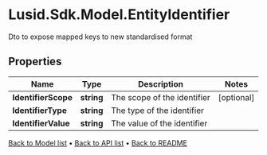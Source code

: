 # Lusid.Sdk.Model.EntityIdentifier
Dto to expose mapped keys to new standardised format

## Properties

Name | Type | Description | Notes
------------ | ------------- | ------------- | -------------
**IdentifierScope** | **string** | The scope of the identifier | [optional] 
**IdentifierType** | **string** | The type of the identifier | 
**IdentifierValue** | **string** | The value of the identifier | 

[Back to Model list](../README.md#documentation-for-models) &#8226; [Back to API list](../README.md#documentation-for-api-endpoints) &#8226; [Back to README](../README.md)

